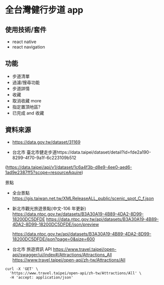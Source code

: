 # 全台灣健行步道 app

## 使用技術/套件

-   react native
-   react navigation

## 功能

-   步道清單
-   過濾/搜尋功能
-   步道詳情
-   收藏
-   取消收藏
    more
-   指定置頂地區?
-   已完成 and 收藏

## 資料來源

-   https://data.gov.tw/dataset/31169

-   台北市 臺北市健走步道https://data.taipei/dataset/detail?id=fde2a190-8299-4f70-9a1f-6c223109b512

(https://data.taipei/api/v1/dataset/1c6a4f3b-d8e9-4ee0-aed6-1ad9e2387ff5?scope=resourceAquire)

景點

-   全台景點
    https://gis.taiwan.net.tw/XMLReleaseALL_public/scenic_spot_C_f.json

-   新北市觀光旅遊景點(中文-106 年更新) https://data.ntpc.gov.tw/datasets/B3A30A19-4B89-4DA2-8D99-18200DC5DFDE
    https://data.ntpc.gov.tw/api/datasets/B3A30A19-4B89-4DA2-8D99-18200DC5DFDE/json/preview

    https://data.ntpc.gov.tw/api/datasets/B3A30A19-4B89-4DA2-8D99-18200DC5DFDE/json?page=0&size=600

-   台北市 旅遊資訊 API https://www.travel.taipei/open-api/swagger/ui/index#/Attractions/Attractions_All
    https://www.travel.taipei/open-api/zh-tw/Attractions/All

```
curl -X 'GET' \
  'https://www.travel.taipei/open-api/zh-tw/Attractions/All' \
  -H 'accept: application/json'
```
